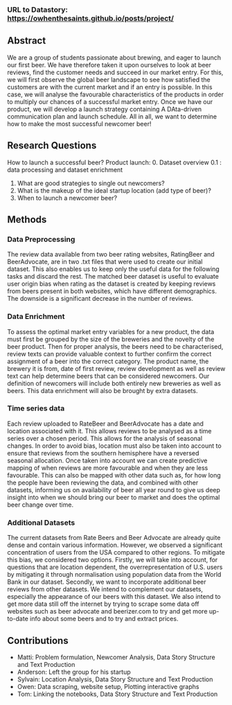 ### URL to Datastory: https://owhenthesaints.github.io/posts/project/

## Abstract 
We are a group of students passionate about brewing, and eager to launch our first beer. We have therefore taken it upon ourselves to look at beer reviews, find the customer needs and succeed in our market entry. For this, we will first observe the global beer landscape to see how satisfied the customers are with the current market and if an entry is possible. In this case, we will analyse the favourable characteristics of the products in order to multiply our chances of a successful market entry. Once we have our product, we will develop a launch strategy containing A DAta-driven communication plan and launch schedule. All in all, we want to determine how to make the most successful newcomer beer! 
## Research Questions 
How to launch a successful beer?
Product launch:
	0. Dataset overview
	0.1 : data processing and dataset enrichment
1. What are good strategies to single out newcomers?
2. What is the makeup of the ideal startup location (add type of beer)?
3. When to launch a newcomer beer?


## Methods
### Data Preprocessing
The review data available from two beer rating websites, RatingBeer and BeerAdvocate, are in two .txt files that were used to create our initial dataset. This also enables us to keep only the useful data for the following tasks and discard the rest. The matched beer dataset is useful to evaluate user origin bias when rating as the dataset is created by keeping reviews from beers present in both websites, which have different demographics. The downside is a significant decrease in the number of reviews.
### Data Enrichment
To assess the optimal market entry variables for a new product, the data must first be grouped by the size of the breweries and the novelty of the beer product. Then for proper analysis, the beers need to be characterised, review texts can provide valuable context to further confirm the correct assignment of a beer into the correct category. The product name, the brewery it is from, date of first review, review development as well as review text can help determine beers that can be considered newcomers. Our definition of newcomers will include both entirely new breweries as well as beers. This data enrichment will also be brought by extra datasets.
### Time series data
Each review uploaded to RateBeer and BeerAdvocate has a date and location associated with it. This allows reviews to be analysed as a time series over a chosen period. This allows for the analysis of seasonal changes. In order to avoid bias, location must also be taken into account to ensure that reviews from the southern hemisphere have a reversed seasonal allocation. Once taken into account we can create predictive mapping of when reviews are more favourable and when they are less favourable. This can also be mapped with other data such as, for how long the people have been reviewing the data, and combined with other datasets, informing us on availability of beer all year round to give us deep insight into when we should bring our beer to market and does the optimal beer change over time. 
### Additional Datasets
The current datasets from Rate Beers and Beer Advocate are already quite dense and contain various information. However, we observed a significant concentration of users from the USA compared to other regions. To mitigate this bias, we considered two options. Firstly, we will take into account, for questions that are location dependent, the overrepresentation of U.S. users by mitigating it through normalisation using population data from the World Bank in our dataset. Secondly, we want to incorporate additional beer reviews from other datasets. We intend to complement our datasets, especially the appearance of our beers with this dataset. We also intend to get more data still off the internet by trying to scrape some data off websites such as beer advocate and beerizer.com to try and get more up-to-date info about some beers and to try and extract prices.

## Contributions
- Matti: Problem formulation, Newcomer Analysis, Data Story Structure and Text Production
- Anderson: Left the group for his startup
- Sylvain: Location Analysis, Data Story Structure and Text Production
- Owen: Data scraping, website setup, Plotting interactive graphs
- Tom: Linking the notebooks, Data Story Structure and Text Production


